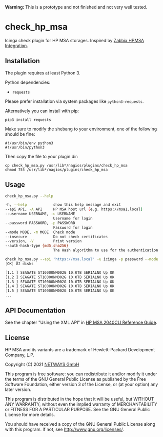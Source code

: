 **Warning:** This is a prototype and not finished and not very well tested.

# check_hp_msa

Icinga check plugin for HP MSA storages. Inspired by [Zabbix HPMSA Integration](https://github.com/asand3r/zbx-hpmsa).


## Installation

The plugin requires at least Python 3.

Python dependencies:

* `requests`

Please prefer installation via system packages like `python3-requests`.

Alternatively you can install with pip:

    pip3 install requests

Make sure to modify the shebang to your environment, one of the following should be fine:

    #!/usr/bin/env python3
    #!/usr/bin/python3

Then copy the file to your plugin dir:

    cp check_hp_msa.py /usr/lib*/nagios/plugins/check_hp_msa
    chmod 755 /usr/lib*/nagios/plugins/check_hp_msa

## Usage

```bash
check_hp_msa.py --help

-h, --help            show this help message and exit
--api API, -A API     HP MSA host url (e.g. https://msa1.local)
--username USERNAME, -u USERNAME
                      Username for login
--password PASSWORD, -p PASSWORD
                      Password for login
--mode MODE, -m MODE  Check mode
--insecure            Do not check certificates
--version, -V         Print version
--auth-hash-type {md5,sha256}
                      The Hash algorithm to use for the authentication procedure
```

```bash
check_hp_msa.py --api 'https://msa.local' -u icinga -p password --mode disks
[OK] 82 disks

[1.1 ] SEAGATE ST10000NM002G 10.0TB SERIALNO Up OK
[1.2 ] SEAGATE ST10000NM002G 10.0TB SERIALNO Up OK
[1.3 ] SEAGATE ST10000NM002G 10.0TB SERIALNO Up OK
[1.4 ] SEAGATE ST10000NM002G 10.0TB SERIALNO Up OK
[1.5 ] SEAGATE ST10000NM002G 10.0TB SERIALNO Up OK
...
```

## API Documentation

See the chapter "Using the XML API" in [HP MSA 2040CLI Reference Guide](https://support.hpe.com/hpesc/public/docDisplay?docId=emr_na-c03791989).

## License

HP MSA and its variants are a trademark of Hewlett-Packard Development Company, L.P.

Copyright (C) 2021 [NETWAYS GmbH](mailto:info@netways.de)

This program is free software: you can redistribute it and/or modify
it under the terms of the GNU General Public License as published by
the Free Software Foundation, either version 3 of the License, or
(at your option) any later version.

This program is distributed in the hope that it will be useful,
but WITHOUT ANY WARRANTY; without even the implied warranty of
MERCHANTABILITY or FITNESS FOR A PARTICULAR PURPOSE.  See the
GNU General Public License for more details.

You should have received a copy of the GNU General Public License
along with this program.  If not, see <http://www.gnu.org/licenses/>.
